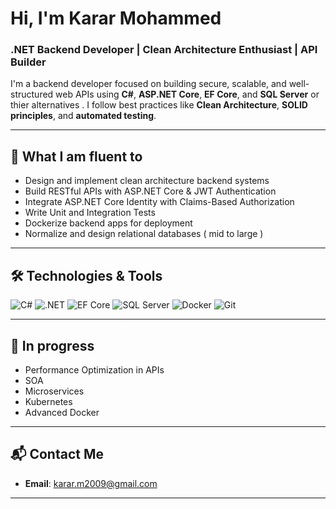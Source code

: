 # Hi, I'm Karar Mohammed

### .NET Backend Developer | Clean Architecture Enthusiast | API Builder

I'm a backend developer focused on building secure, scalable, and well-structured web APIs using **C#**, **ASP.NET Core**, **EF Core**, and **SQL Server** or thier alternatives . I follow best practices like **Clean Architecture**, **SOLID principles**, and **automated testing**.

---

## 🚀 What I am fluent to
- Design and implement clean architecture backend systems
- Build RESTful APIs with ASP.NET Core & JWT Authentication
- Integrate ASP.NET Core Identity with Claims-Based Authorization
- Write Unit and Integration Tests
- Dockerize backend apps for deployment
- Normalize and design relational databases ( mid to large )

---

## 🛠️ Technologies & Tools

![C#](https://img.shields.io/badge/-C%23-239120?style=flat&logo=c-sharp&logoColor=white)
![.NET](https://img.shields.io/badge/-.NET-512BD4?style=flat&logo=dotnet&logoColor=white)
![EF Core](https://img.shields.io/badge/-EFCore-512BD4?style=flat&logo=Microsoft&logoColor=white)
![SQL Server](https://img.shields.io/badge/-SQL%20Server-CC2927?style=flat&logo=microsoftsqlserver&logoColor=white)
![Docker](https://img.shields.io/badge/-Docker-2496ED?style=flat&logo=docker&logoColor=white)
![Git](https://img.shields.io/badge/-Git-F05032?style=flat&logo=git&logoColor=white)

---

## 🌱 In progress 
- Performance Optimization in APIs
- SOA
- Microservices 
- Kubernetes 
- Advanced Docker

---

## 📬 Contact Me

- **Email**: karar.m2009@gmail.com

---

